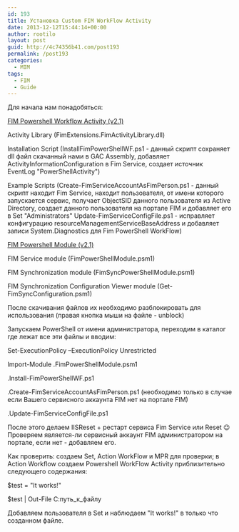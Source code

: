 ```yaml
---
id: 193
title: Установка Custom FIM WorkFlow Activity
date: 2013-12-12T15:44:14+00:00
author: rootilo
layout: post
guid: http://4c74356b41.com/post193
permalink: /post193
categories:
  - MIM
tags:
  - FIM
  - Guide
---
```

Для начала нам понадобяться:

[FIM Powershell Workflow Activity (v2.1)](http://fimpowershellwf.codeplex.com/)
  
Activity Library (FimExtensions.FimActivityLibrary.dll)
  
Installation Script (InstallFimPowerShellWF.ps1 - данный скрипт сохраняет dll файл скачанный нами в GAC Assembly, добавляет ActivityInformationConfiguration в Fim Service, создает источник EventLog "PowerShellActivity")
  
Example Scripts (Create-FimServiceAccountAsFimPerson.ps1 - данный скрипт находит Fim Service, находит пользователя, от имени которого запускается сервис, получает ObjectSID данного пользователя из Active Directory, создает данного пользователя на портале FIM и добавляет его в Set "Administrators" Update-FimServiceConfigFile.ps1 - исправляет конфигурацию resourceManagementServiceBaseAddress и добавляет записи System.Diagnostics для Fim PowerShell WorkFlow)

[FIM Powershell Module (v2.1)](http://fimpowershellmodule.codeplex.com/)
  
FIM Service module (FimPowerShellModule.psm1)
  
FIM Synchronization module (FimSyncPowerShellModule.psm1)
  
FIM Synchronization Configuration Viewer module (Get-FimSyncConfiguration.psm1)

После скачивания файлов их необходимо разблокировать для использования (правая кнопка мыши на файле - unblock)

Запускаем PowerShell от имени администратора, переходим в каталог где лежат все эти файлы и вводим:

Set-ExecutionPolicy –ExecutionPolicy Unrestricted
  
Import-Module .FimPowerShellModule.psm1
  
.Install-FimPowerShellWF.ps1
  
.Create-FimServiceAccountAsFimPerson.ps1 (необходимо только в случае если Вашего сервисного аккаунта FIM нет на портале FIM)
  
.Update-FimServiceConfigFile.ps1

После этого делаем IISReset + рестарт сервиса Fim Service или Reset 😉 Проверяем является-ли сервисный аккаунт FIM администратором на портале, если нет - добавляем его.

Как проверить: создаем Set, Action WorkFlow и MPR для проверки; в Action Workflow создаем Powershell WorkFlow Activity приблизительно следующего содержания:

$test = "It works!"
  
$test | Out-File С:путь\_к\_файлу

Добавляем пользователя в Set и наблюдаем "It works!" в только что созданном файле.